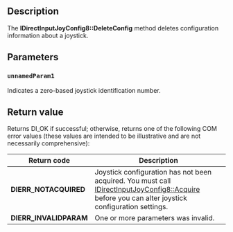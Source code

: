 ## Description

The **IDirectInputJoyConfig8::DeleteConfig**  method deletes configuration information about a joystick.

## Parameters

### `unnamedParam1`

Indicates a zero-based joystick identification number.

## Return value

Returns DI_OK if successful; otherwise, returns one of the following COM error values (these values are intended to be illustrative and are not necessarily comprehensive):

| Return code | Description |
| --- | --- |
| **DIERR_NOTACQUIRED** | Joystick configuration has not been acquired. You must call [IDirectInputJoyConfig8::Acquire](https://learn.microsoft.com/windows/desktop/api/dinputd/nf-dinputd-idirectinputjoyconfig8-acquire) before you can alter joystick configuration settings. |
| **DIERR_INVALIDPARAM** | One or more parameters was invalid. |